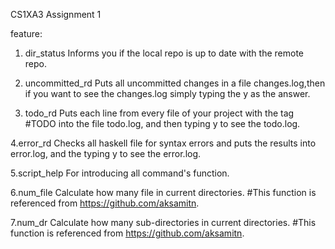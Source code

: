 
CS1XA3 Assignment 1

feature:
1. dir_status
 Informs you if the local repo is up to date with the remote repo.

2. uncommitted_rd
 Puts all uncommitted changes in a file changes.log,then if you want to see the changes.log simply typing the y as the answer.

3. todo_rd
 Puts each line from every file of your project with the tag #TODO into the file todo.log, and then typing y to see the   todo.log.

4.error_rd
 Checks all haskell file for syntax errors and puts the results into error.log, and the  typing y to see the error.log.

5.script_help
 For introducing all command's function.


6.num_file
 Calculate how many file in current directories.
 #This function is referenced from https://github.com/aksamitn.

7.num_dr
 Calculate how many sub-directories in current directories.
 #This function is referenced from https://github.com/aksamitn.

